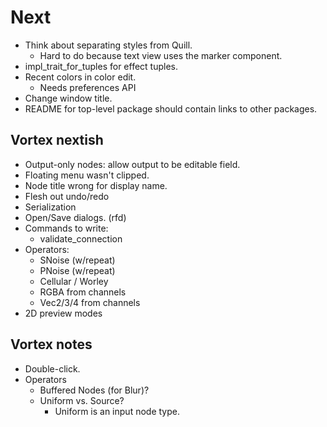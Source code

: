 # Next

- Think about separating styles from Quill.
  - Hard to do because text view uses the marker component.
- impl_trait_for_tuples for effect tuples.
- Recent colors in color edit.
  - Needs preferences API
- Change window title.
- README for top-level package should contain links to other packages.

## Vortex nextish

- Output-only nodes: allow output to be editable field.
- Floating menu wasn't clipped.
- Node title wrong for display name.
- Flesh out undo/redo
- Serialization
- Open/Save dialogs. (rfd)
- Commands to write:
  - validate_connection
- Operators:
  - SNoise (w/repeat)
  - PNoise (w/repeat)
  - Cellular / Worley
  - RGBA from channels
  - Vec2/3/4 from channels
- 2D preview modes

## Vortex notes

- Double-click.
- Operators
  - Buffered Nodes (for Blur)?
  - Uniform vs. Source?
    - Uniform is an input node type.
